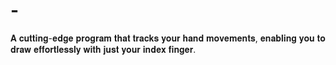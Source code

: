 # -
𝐀 𝐜𝐮𝐭𝐭𝐢𝐧𝐠-𝐞𝐝𝐠𝐞 𝐩𝐫𝐨𝐠𝐫𝐚𝐦 𝐭𝐡𝐚𝐭 𝐭𝐫𝐚𝐜𝐤𝐬 𝐲𝐨𝐮𝐫 𝐡𝐚𝐧𝐝 𝐦𝐨𝐯𝐞𝐦𝐞𝐧𝐭𝐬, 𝐞𝐧𝐚𝐛𝐥𝐢𝐧𝐠 𝐲𝐨𝐮 𝐭𝐨 𝐝𝐫𝐚𝐰 𝐞𝐟𝐟𝐨𝐫𝐭𝐥𝐞𝐬𝐬𝐥𝐲 𝐰𝐢𝐭𝐡 𝐣𝐮𝐬𝐭 𝐲𝐨𝐮𝐫 𝐢𝐧𝐝𝐞𝐱 𝐟𝐢𝐧𝐠𝐞𝐫.
